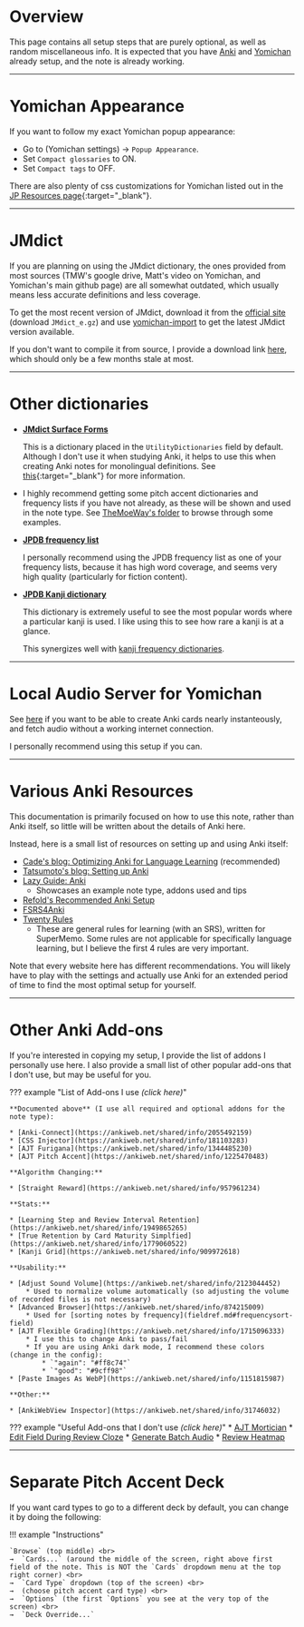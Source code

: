 
# Overview

This page contains all setup steps that are purely optional, as well as random miscellaneous info.
It is expected that you have [Anki](setupanki.md) and [Yomichan](setupyomichan.md)
already setup, and the note is already working.

---




# Yomichan Appearance
If you want to follow my exact Yomichan popup appearance:

* Go to (Yomichan settings) →  `Popup Appearance`.
* Set `Compact glossaries` to ON.
* Set `Compact tags` to OFF.

There are also plenty of css customizations for Yomichan listed out
in the [JP Resources page](jpresources.md){:target="_blank"}.

---





# JMdict
If you are planning on using the JMdict dictionary,
the ones provided from most sources
(TMW's google drive, Matt's video on Yomichan, and Yomichan's main github page)
are all somewhat outdated, which usually means less accurate definitions and less coverage.

To get the most recent version of JMdict,
download it from the
[official site](https://www.edrdg.org/wiki/index.php/JMdict-EDICT_Dictionary_Project)
(download `JMdict_e.gz`)
and use [yomichan-import](https://github.com/FooSoft/yomichan-import)
to get the latest JMdict version available.

If you don't want to compile it from source, I provide a download link
[here](https://github.com/Aquafina-water-bottle/jmdict-english-yomichan),
which should only be a few months stale at most.

<!-- TODO github actions to re-compile it daily -->

---






# Other dictionaries

* [**JMdict Surface Forms**](https://github.com/FooSoft/yomichan/issues/2183)

    This is a dictionary placed in the `UtilityDictionaries` field by default.
    Although I don't use it when studying Anki, it helps to use this when creating Anki notes
    for monolingual definitions.
    See [this](jpresources.md#orthographic-variants-fix-sentence-and-frequency){:target="_blank"}
    for more information.

* I highly recommend getting some pitch accent dictionaries and frequency lists
    if you have not already, as these will be shown and used in the note type.
    See [TheMoeWay's folder](https://learnjapanese.link/dictionaries) to browse through some examples.

* [**JPDB frequency list**](https://github.com/MarvNC/jpdb-freq-list)

    I personally recommend using the JPDB frequency list as one of your frequency lists,
    because it has high word coverage, and seems very high quality (particularly for fiction content).

* [**JPDB Kanji dictionary**](https://github.com/MarvNC/yomichan-dictionaries/#jpdb-kanji)

    This dictionary is extremely useful to see the most popular words where a particular kanji is used.
    I like using this to see how rare a kanji is at a glance.

    This synergizes well with
    [kanji frequency dictionaries](https://github.com/MarvNC/yomichan-dictionaries/#kanji-frequency).





---



# Local Audio Server for Yomichan
See
[here](jpresources.md#local-audio-server-for-yomichan)
if you want to be able to create Anki cards nearly instanteously,
and fetch audio without a working internet connection.

I personally recommend using this setup if you can.

---




# Various Anki Resources
This documentation is primarily focused on how to use this note,
rather than Anki itself, so little will be written about the details of Anki here.

Instead, here is a small list of resources on setting up and using Anki itself:

* [Cade's blog: Optimizing Anki for Language Learning](https://cademcniven.com/posts/20210410/) (recommended)
* [Tatsumoto's blog: Setting up Anki](https://tatsumoto.neocities.org/blog/setting-up-anki.html)
* [Lazy Guide: Anki](https://rentry.co/lazyXel#anki)
    * Showcases an example note type, addons used and tips
* [Refold's Recommended Anki Setup](https://refold.la/roadmap/stage-1/a/anki-setup)
* [FSRS4Anki](https://github.com/open-spaced-repetition/fsrs4anki)
* [Twenty Rules](https://www.supermemo.com/en/blog/twenty-rules-of-formulating-knowledge)
    * These are general rules for learning (with an SRS), written for SuperMemo. Some rules are not applicable for specifically language learning, but I believe the first 4 rules are very important.

Note that every website here has different recommendations.
You will likely have to play with the settings and actually use Anki for an extended period of time
to find the most optimal setup for yourself.

---


# Other Anki Add-ons

If you're interested in copying my setup, I provide the list of addons I personally use here.
I also provide a small list of other popular add-ons that I don't use, but may be useful for you.

??? example "List of Add-ons I use *(click here)*"

    **Documented above** (I use all required and optional addons for the note type):

    * [Anki-Connect](https://ankiweb.net/shared/info/2055492159)
    * [CSS Injector](https://ankiweb.net/shared/info/181103283)
    * [AJT Furigana](https://ankiweb.net/shared/info/1344485230)
    * [AJT Pitch Accent](https://ankiweb.net/shared/info/1225470483)

    **Algorithm Changing:**

    * [Straight Reward](https://ankiweb.net/shared/info/957961234)

    **Stats:**

    * [Learning Step and Review Interval Retention](https://ankiweb.net/shared/info/1949865265)
    * [True Retention by Card Maturity Simplfied](https://ankiweb.net/shared/info/1779060522)
    * [Kanji Grid](https://ankiweb.net/shared/info/909972618)

    **Usability:**

    * [Adjust Sound Volume](https://ankiweb.net/shared/info/2123044452)
        * Used to normalize volume automatically (so adjusting the volume of recorded files is not necessary)
    * [Advanced Browser](https://ankiweb.net/shared/info/874215009)
        * Used for [sorting notes by frequency](fieldref.md#frequencysort-field)
    * [AJT Flexible Grading](https://ankiweb.net/shared/info/1715096333)
        * I use this to change Anki to pass/fail
        * If you are using Anki dark mode, I recommend these colors (change in the config):
            * `"again": "#ff8c74"`
            * `"good": "#9cff98"`
    * [Paste Images As WebP](https://ankiweb.net/shared/info/1151815987)

    **Other:**

    * [AnkiWebView Inspector](https://ankiweb.net/shared/info/31746032)


??? example "Useful Add-ons that I don't use *(click here)*"
    * [AJT Mortician](https://ankiweb.net/shared/info/1255924302)
    * [Edit Field During Review Cloze](https://ankiweb.net/shared/info/385888438)
    * [Generate Batch Audio](https://ankiweb.net/shared/info/1156270186)
    * [Review Heatmap](https://ankiweb.net/shared/info/1771074083)

---


# Separate Pitch Accent Deck
If you want card types to go to a different deck by default, you can change it by doing the following:

!!! example "Instructions"

    `Browse` (top middle) <br>
    →  `Cards...` (around the middle of the screen, right above first field of the note. This is NOT the `Cards` dropdown menu at the top right corner) <br>
    →  `Card Type` dropdown (top of the screen) <br>
    →  (choose pitch accent card type) <br>
    →  `Options` (the first `Options` you see at the very top of the screen) <br>
    →  `Deck Override...`




